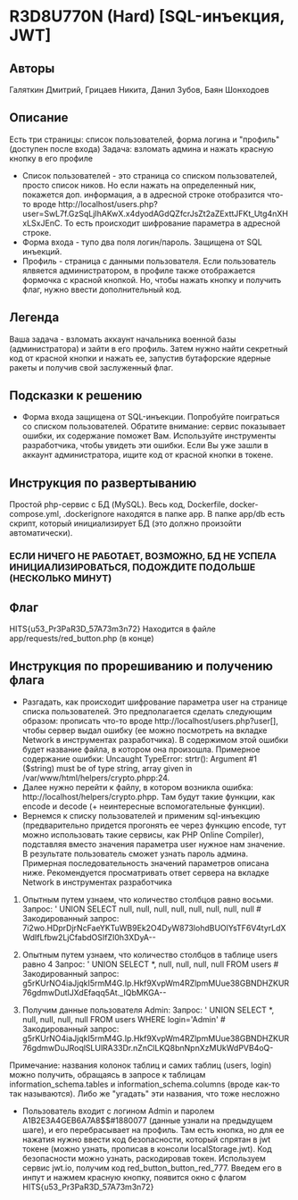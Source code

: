 # R3D8U770N (Hard) [SQL-инъекция, JWT]

## Авторы
Галяткин Дмитрий, Грицаев Никита, Данил Зубов, Баян Шонходоев

## Описание
Есть три страницы: список пользователей, форма логина и "профиль" (доступен после входа)
Задача: взломать админа и нажать красную кнопку в его профиле

- Список пользователей - это страница со списком пользователей, просто список ников. Но если нажать на определенный ник, покажется доп. информация, а в адресной строке отобразится что-то вроде http://localhost/users.php?user=SwL7f.GzSqLjIhAKwX.x4dyodAGdQZfcrJsZt2aZExttJFKt_Utg4nXHxLSxJEnC. То есть происходит шифрование параметра в адресной строке.
- Форма входа - тупо два поля логин/пароль. Защищена от SQL инъекций.
- Профиль - страница с данными пользователя. Если пользователь ялвяется администратором, в профиле также отображается формочка с красной кнопкой. Но, чтобы нажать кнопку и получить флаг, нужно ввести дополнительный код. 

## Легенда
Ваша задача - взломать аккаунт начальника военной базы (администратора) и зайти в его профиль. Затем нужно найти секретный код от красной кнопки и нажать ее, запустив бутафорские ядерные ракеты и получив свой заслуженный флаг.

## Подсказки к решению
- Форма входа защищена от SQL-инъекции. Попробуйте поиграться со списком пользователей. Обратите внимание: сервис показывает ошибки, их содержание поможет Вам. Используйте инструменты разработчика, чтобы увидеть эти ошибки. Если Вы уже зашли в аккаунт администратора, ищите код от красной кнопки в токене.

## Инструкция по развертыванию
Простой php-сервис с БД (MySQL). Весь код, Dockerfile, docker-compose.yml, .dockerignore находятся в папке app. В папке app/db есть скрипт, который инициализирует БД (это должно произойти автоматически).

### ЕСЛИ НИЧЕГО НЕ РАБОТАЕТ, ВОЗМОЖНО, БД НЕ УСПЕЛА ИНИЦИАЛИЗИРОВАТЬСЯ, ПОДОЖДИТЕ ПОДОЛЬШЕ (НЕСКОЛЬКО МИНУТ)

## Флаг
HITS{u53_Pr3PaR3D_57A73m3n72}
Находится в файле app/requests/red_button.php (в конце)

## Инструкция по прорешиванию и получению флага
- Разгадать, как происходит шифрование параметра user на странице списка пользователей. Это предполагается сделать следующим образом: прописать что-то вроде http://localhost/users.php?user[], чтобы сервер выдал ошибку (ее можно посмотреть на вкладке Network в инструментах разработчика). В содержимом этой ошибки будет название файла, в котором она произошла. Примерное содержание ошибки: Uncaught TypeError: strtr(): Argument #1 ($string) must be of type string, array given in /var/www/html/helpers/crypto.phpp:24. 
- Далее нужно перейти к файлу, в котором возникла ошибка: http://localhost/helpers/crypto.phpp. Там будут такие функции, как encode и decode (+ неинтересные вспомогательные функции). 
- Вернемся к списку пользователей и применим sql-инъекцию (предварительно придется прогонять ее через функцию encode, тут можно использовать такие сервисы, как PHP Online Compiler), подставляя вместо значения параметра user нужное нам значение. В результате пользователь сможет узнать пароль админа. Примерная последовательность значений параметров описана ниже. Рекомендуется просматривать ответ сервера на вкладке Network в инструментах разработчика

1. Опытным путем узнаем, что количество столбцов равно восьми.
Запрос: ' UNION SELECT null, null, null, null, null, null, null, null #
Закодированный запрос: 7i2wo.HDprDjrNcFaeYKTuWB9Ek2O4DyW873lohdBUOlYsTF6V4tyrLdXWdIfLfbw2LjCfabdOSIfZI0h3XDyA--

2. Опытным путем узнаем, что количество столбцов в таблице users равно 4
Запрос: ' UNION SELECT *, null, null, null, null FROM users #
Закодированный запрос: g5rKUrNO4iaJjqkI5rmM4G.Ip.Hkf9XvpWm4RZlpmMUue38GBNDHZKUR76gdmwDutlJXdEfaqq5At._IQbMKGA--

3. Получим данные пользователя Admin:
Запрос: ' UNION SELECT *, null, null, null, null FROM users WHERE login='Admin' #
Закодированный запрос: g5rKUrNO4iaJjqkI5rmM4G.Ip.Hkf9XvpWm4RZlpmMUue38GBNDHZKUR76gdmwDuJRoqlSLUlRA33Dr.nZnClLKQ8bnNpnXzMUkWdPVB4oQ-

Примечание: названия колонок таблиц и самих таблиц (users, login) можно получить, обращаясь в запросе к таблицам information_schema.tables и information_schema.columns (вроде как-то так называются). Либо же "угадать" эти названия, что тоже несложно

- Пользователь входит с логином Admin и паролем A1B2E3A4GEB6A7A8$$#1880077 (данные узнали на предыдущем шаге), и его перебрасывает на профиль. Там есть кнопка, но для ее нажатия нужно ввести код безопасности, который спрятан в jwt токене (можно узнать, прописав в консоли localStorage.jwt). Код безопасности можно узнать, раскодировав токен. Используем сервис jwt.io, получим код red_button_button_red_777. Введем его в инпут и нажмем красную кнопку, появится окно с флагом HITS{u53_Pr3PaR3D_57A73m3n72}
